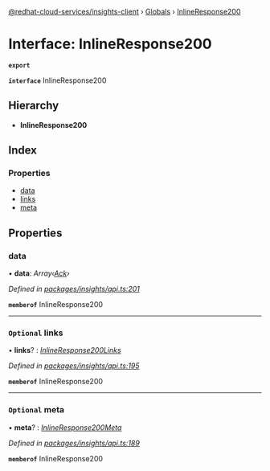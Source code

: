 [@redhat-cloud-services/insights-client](../README.md) › [Globals](../globals.md) › [InlineResponse200](inlineresponse200.md)

# Interface: InlineResponse200

**`export`** 

**`interface`** InlineResponse200

## Hierarchy

* **InlineResponse200**

## Index

### Properties

* [data](inlineresponse200.md#data)
* [links](inlineresponse200.md#optional-links)
* [meta](inlineresponse200.md#optional-meta)

## Properties

###  data

• **data**: *Array‹[Ack](ack.md)›*

*Defined in [packages/insights/api.ts:201](https://github.com/RedHatInsights/javascript-clients/blob/master/packages/insights/api.ts#L201)*

**`memberof`** InlineResponse200

___

### `Optional` links

• **links**? : *[InlineResponse200Links](inlineresponse200links.md)*

*Defined in [packages/insights/api.ts:195](https://github.com/RedHatInsights/javascript-clients/blob/master/packages/insights/api.ts#L195)*

**`memberof`** InlineResponse200

___

### `Optional` meta

• **meta**? : *[InlineResponse200Meta](inlineresponse200meta.md)*

*Defined in [packages/insights/api.ts:189](https://github.com/RedHatInsights/javascript-clients/blob/master/packages/insights/api.ts#L189)*

**`memberof`** InlineResponse200
